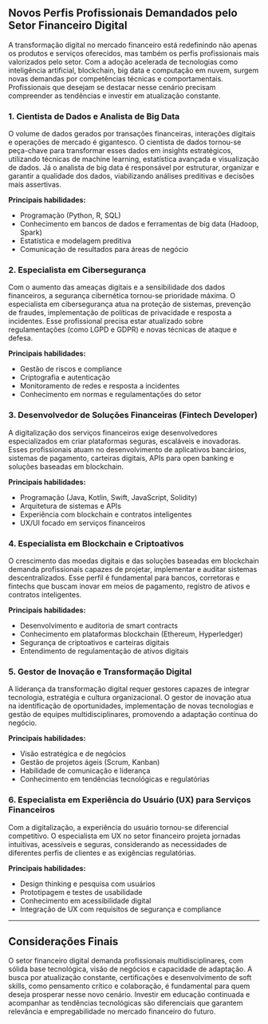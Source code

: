 ## Novos Perfis Profissionais Demandados pelo Setor Financeiro Digital

A transformação digital no mercado financeiro está redefinindo não apenas os produtos e serviços oferecidos, mas também os perfis profissionais mais valorizados pelo setor. Com a adoção acelerada de tecnologias como inteligência artificial, blockchain, big data e computação em nuvem, surgem novas demandas por competências técnicas e comportamentais. Profissionais que desejam se destacar nesse cenário precisam compreender as tendências e investir em atualização constante.

### 1. Cientista de Dados e Analista de Big Data

O volume de dados gerados por transações financeiras, interações digitais e operações de mercado é gigantesco. O cientista de dados tornou-se peça-chave para transformar esses dados em insights estratégicos, utilizando técnicas de machine learning, estatística avançada e visualização de dados. Já o analista de big data é responsável por estruturar, organizar e garantir a qualidade dos dados, viabilizando análises preditivas e decisões mais assertivas.

**Principais habilidades:**
- Programação (Python, R, SQL)
- Conhecimento em bancos de dados e ferramentas de big data (Hadoop, Spark)
- Estatística e modelagem preditiva
- Comunicação de resultados para áreas de negócio

### 2. Especialista em Cibersegurança

Com o aumento das ameaças digitais e a sensibilidade dos dados financeiros, a segurança cibernética tornou-se prioridade máxima. O especialista em cibersegurança atua na proteção de sistemas, prevenção de fraudes, implementação de políticas de privacidade e resposta a incidentes. Esse profissional precisa estar atualizado sobre regulamentações (como LGPD e GDPR) e novas técnicas de ataque e defesa.

**Principais habilidades:**
- Gestão de riscos e compliance
- Criptografia e autenticação
- Monitoramento de redes e resposta a incidentes
- Conhecimento em normas e regulamentações do setor

### 3. Desenvolvedor de Soluções Financeiras (Fintech Developer)

A digitalização dos serviços financeiros exige desenvolvedores especializados em criar plataformas seguras, escaláveis e inovadoras. Esses profissionais atuam no desenvolvimento de aplicativos bancários, sistemas de pagamento, carteiras digitais, APIs para open banking e soluções baseadas em blockchain.

**Principais habilidades:**
- Programação (Java, Kotlin, Swift, JavaScript, Solidity)
- Arquitetura de sistemas e APIs
- Experiência com blockchain e contratos inteligentes
- UX/UI focado em serviços financeiros

### 4. Especialista em Blockchain e Criptoativos

O crescimento das moedas digitais e das soluções baseadas em blockchain demanda profissionais capazes de projetar, implementar e auditar sistemas descentralizados. Esse perfil é fundamental para bancos, corretoras e fintechs que buscam inovar em meios de pagamento, registro de ativos e contratos inteligentes.

**Principais habilidades:**
- Desenvolvimento e auditoria de smart contracts
- Conhecimento em plataformas blockchain (Ethereum, Hyperledger)
- Segurança de criptoativos e carteiras digitais
- Entendimento de regulamentação de ativos digitais

### 5. Gestor de Inovação e Transformação Digital

A liderança da transformação digital requer gestores capazes de integrar tecnologia, estratégia e cultura organizacional. O gestor de inovação atua na identificação de oportunidades, implementação de novas tecnologias e gestão de equipes multidisciplinares, promovendo a adaptação contínua do negócio.

**Principais habilidades:**
- Visão estratégica e de negócios
- Gestão de projetos ágeis (Scrum, Kanban)
- Habilidade de comunicação e liderança
- Conhecimento em tendências tecnológicas e regulatórias

### 6. Especialista em Experiência do Usuário (UX) para Serviços Financeiros

Com a digitalização, a experiência do usuário tornou-se diferencial competitivo. O especialista em UX no setor financeiro projeta jornadas intuitivas, acessíveis e seguras, considerando as necessidades de diferentes perfis de clientes e as exigências regulatórias.

**Principais habilidades:**
- Design thinking e pesquisa com usuários
- Prototipagem e testes de usabilidade
- Conhecimento em acessibilidade digital
- Integração de UX com requisitos de segurança e compliance

---

## Considerações Finais

O setor financeiro digital demanda profissionais multidisciplinares, com sólida base tecnológica, visão de negócios e capacidade de adaptação. A busca por atualização constante, certificações e desenvolvimento de soft skills, como pensamento crítico e colaboração, é fundamental para quem deseja prosperar nesse novo cenário. Investir em educação continuada e acompanhar as tendências tecnológicas são diferenciais que garantem relevância e empregabilidade no mercado financeiro do futuro.